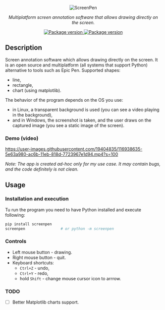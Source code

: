 <p align="center">
    <img src="https://github.com/rsusik/screenpen/raw/master/screenpen.png" alt="ScreenPen" />
</p>
<p align="center">
    <em>Multiplatform screen annotation software that allows drawing directly on the screen.</em>
</p>
<p align="center">
<a href="https://pypi.org/project/screenpen" target="_blank">
    <img src="https://img.shields.io/pypi/v/screenpen?color=%2334D058&label=pypi%20package" alt="Package version">
</a>
<a href="https://github.com/rsusik/screenpen/blob/master/LICENSE" target="_blank">
    <img src="https://img.shields.io/github/license/rsusik/screenpen" alt="Package version">
</a>
</p>

## Description

Screen annotation software which allows drawing directly on the screen. 
It is an open source and multiplatform 
(all systems that support Python) 
alternative to tools such as Epic Pen. 
Supported shapes:
* line,
* rectangle,
* chart (using matplotlib).

The behavior of the program depends on the OS you use:
* in Linux, a transparent background is used (you can see a video playing in the background),
* and in Windows, the screenshot is taken, and the user draws on the captured image (you see a static image of the screen).



### Demo (video)

https://user-images.githubusercontent.com/19404835/116938635-5e63a980-ac6b-11eb-818d-7723967e1d94.mp4?s=100


*Note: The app is created ad-hoc only for my use case. It may contain bugs, and the code definitely is not clean.*


## Usage

### Installation and execution

Tu run the program you need to have Python installed and execute following:

```bash
pip install screenpen
screenpen                # or python -m screenpen
```

### Controls
* Left mouse button - drawing.
* Right mouse button - quit.
* Keyboard shortcuts:
    * `Ctrl+Z` - undo,
    * `Ctrl+Y` - redo,
    * hold `Shift` - change mouse cursor icon to arrrow.

### TODO

- [ ] Better Matplotlib charts support.